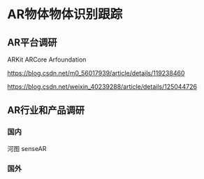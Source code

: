 # AR物体物体识别跟踪

## AR平台调研

ARKit ARCore Arfoundation

https://blog.csdn.net/m0_56017939/article/details/119238460

https://blog.csdn.net/weixin_40239288/article/details/125044726

## AR行业和产品调研

### 国内



河图   senseAR

### 国外
